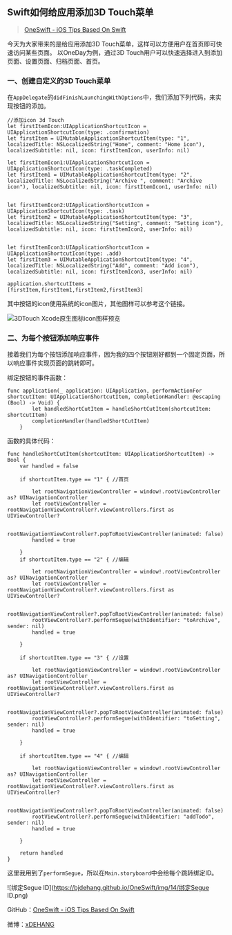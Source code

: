 ## Swift如何给应用添加3D Touch菜单

> [OneSwift - iOS Tips Based On Swift](https://bjdehang.github.io/OneSwift)

今天为大家带来的是给应用添加3D Touch菜单，这样可以方便用户在首页即可快速访问某些页面。
以OneDay为例，通过3D Touch用户可以快速选择进入到添加页面、设置页面、归档页面、首页。

### 一、创建自定义的3D Touch菜单

在`AppDelegate`的`didFinishLaunchingWithOptions`中，我们添加下列代码，来实现按钮的添加。

```
//添加icon 3d Touch
let firstItemIcon:UIApplicationShortcutIcon = UIApplicationShortcutIcon(type: .confirmation)
let firstItem = UIMutableApplicationShortcutItem(type: "1", localizedTitle: NSLocalizedString("Home", comment: "Home icon"), localizedSubtitle: nil, icon: firstItemIcon, userInfo: nil)

let firstItemIcon1:UIApplicationShortcutIcon = UIApplicationShortcutIcon(type: .taskCompleted)
let firstItem1 = UIMutableApplicationShortcutItem(type: "2", localizedTitle: NSLocalizedString("Archive ", comment: "Archive icon"), localizedSubtitle: nil, icon: firstItemIcon1, userInfo: nil)


let firstItemIcon2:UIApplicationShortcutIcon = UIApplicationShortcutIcon(type: .task)
let firstItem2 = UIMutableApplicationShortcutItem(type: "3", localizedTitle: NSLocalizedString("Setting", comment: "Setting icon"), localizedSubtitle: nil, icon: firstItemIcon2, userInfo: nil)


let firstItemIcon3:UIApplicationShortcutIcon = UIApplicationShortcutIcon(type: .add)
let firstItem3 = UIMutableApplicationShortcutItem(type: "4", localizedTitle: NSLocalizedString("Add", comment: "Add icon"), localizedSubtitle: nil, icon: firstItemIcon3, userInfo: nil)

application.shortcutItems = [firstItem,firstItem1,firstItem2,firstItem3]

```

其中按钮的icon使用系统的icon图片，其他图样可以参考这个链接。

![3DTouch Xcode原生图标icon图样预览](https://www.jianshu.com/p/bc5e6a56e689)

### 二、为每个按钮添加响应事件

接着我们为每个按钮添加响应事件，因为我的四个按钮刚好都到一个固定页面，所以响应事件实现页面的跳转即可。

绑定按钮的事件函数：
```
func application(_ application: UIApplication, performActionFor shortcutItem: UIApplicationShortcutItem, completionHandler: @escaping (Bool) -> Void) {
        let handledShortCutItem = handleShortCutItem(shortcutItem: shortcutItem)
        completionHandler(handledShortCutItem)
    }
```

函数的具体代码：
```
func handleShortCutItem(shortcutItem: UIApplicationShortcutItem) -> Bool {
    var handled = false

    if shortcutItem.type == "1" { //首页

        let rootNavigationViewController = window!.rootViewController as? UINavigationController
        let rootViewController = rootNavigationViewController?.viewControllers.first as UIViewController?

        rootNavigationViewController?.popToRootViewController(animated: false)
        handled = true

    }
    if shortcutItem.type == "2" { //编辑

        let rootNavigationViewController = window!.rootViewController as? UINavigationController
        let rootViewController = rootNavigationViewController?.viewControllers.first as UIViewController?

        rootNavigationViewController?.popToRootViewController(animated: false)
        rootViewController?.performSegue(withIdentifier: "toArchive", sender: nil)
        handled = true

    }

    if shortcutItem.type == "3" { //设置

        let rootNavigationViewController = window!.rootViewController as? UINavigationController
        let rootViewController = rootNavigationViewController?.viewControllers.first as UIViewController?

        rootNavigationViewController?.popToRootViewController(animated: false)
        rootViewController?.performSegue(withIdentifier: "toSetting", sender: nil)
        handled = true

    }

    if shortcutItem.type == "4" { //编辑

        let rootNavigationViewController = window!.rootViewController as? UINavigationController
        let rootViewController = rootNavigationViewController?.viewControllers.first as UIViewController?

        rootNavigationViewController?.popToRootViewController(animated: false)
        rootViewController?.performSegue(withIdentifier: "addTodo", sender: nil)
        handled = true

    }

    return handled
}
```
这里我用到了`performSegue`，所以在`Main.storyboard`中会给每个跳转绑定ID。

![绑定Segue ID](https://bjdehang.github.io/OneSwift/img/14/绑定Segue ID.png)






GitHub：[OneSwift - iOS Tips Based On Swift](https://bjdehang.github.io/OneSwift)

微博：[xDEHANG](https://weibo.com/bujidehang)
